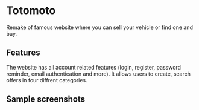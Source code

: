 # Totomoto

Remake of famous website where you can sell your vehicle or find one and buy. 

## Features
The website has all account related features (login, register, password reminder, email authentication and more). It allows users to create, search offers in four diffrent categories.

## Sample screenshots

